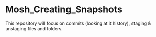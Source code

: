 # Mosh_Creating_Snapshots
This repository will focus on commits (looking at it history), staging &amp; unstaging files and folders.  
